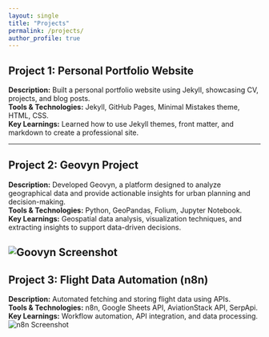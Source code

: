 ```yaml
---
layout: single
title: "Projects"
permalink: /projects/
author_profile: true
---
```

## Project 1: Personal Portfolio Website
**Description:** Built a personal portfolio website using Jekyll, showcasing CV, projects, and blog posts.  
**Tools & Technologies:** Jekyll, GitHub Pages, Minimal Mistakes theme, HTML, CSS.  
**Key Learnings:** Learned how to use Jekyll themes, front matter, and markdown to create a professional site.

---

## Project 2: Geovyn Project
**Description:** Developed Geovyn, a platform designed to analyze geographical data and provide actionable insights for urban planning and decision-making.  
**Tools & Technologies:** Python, GeoPandas, Folium, Jupyter Notebook.  
**Key Learnings:** Geospatial data analysis, visualization techniques, and extracting insights to support data-driven decisions.

![Goovyn Screenshot](/assets/images/projects/geovyn.png)
---

## Project 3: Flight Data Automation (n8n)
**Description:** Automated fetching and storing flight data using APIs.  
**Tools & Technologies:** n8n, Google Sheets API, AviationStack API, SerpApi.  
**Key Learnings:** Workflow automation, API integration, and data processing.
![n8n Screenshot](/assets/images/projects/workflow.png)
